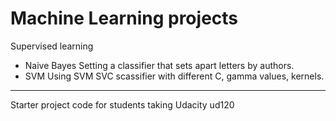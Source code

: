 Machine Learning projects
==============

Supervised learning
- Naive Bayes
	Setting a classifier that sets apart letters by authors. 
- SVM
	Using SVM SVC scassifier with different C, gamma values, kernels.

--------------------------

Starter project code for students taking Udacity ud120
